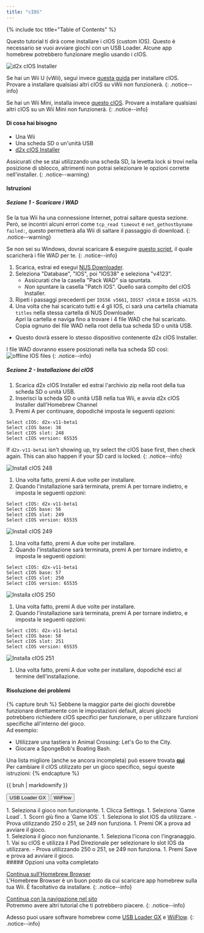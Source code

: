 ```yaml
---
title: "cIOS"
---
```


{% include toc title="Table of Contents" %}

Questo tutorial ti dirà come installare i cIOS (custom IOS). Questo è necessario se vuoi avviare giochi con un USB Loader. Alcune app homebrew potrebbero funzionare meglio usando i cIOS.

![d2x cIOS Installer](/images/cios/cIOS.png)

Se hai un Wii U (vWii), segui invece [questa guida](https://wiiu.hacks.guide/#/vwii-modding) per installare cIOS. Provare a installare qualsiasi altri cIOS su vWii non funzionerà.
{: .notice--info}

Se hai un Wii Mini, installa invece [questo cIOS](cios-mini). Provare a installare qualsiasi altri cIOS su un Wii Mini non funzionerà.
{: .notice--info}

#### Di cosa hai bisogno

- Una Wii
- Una scheda SD o un'unità USB
- [d2x cIOS Installer](https://hbb1.oscwii.org/hbb/d2x-cios-installer/d2x-cios-installer.zip)

Assicurati che se stai utilizzando una scheda SD, la levetta lock si trovi nella posizione di sblocco, altrimenti non potrai selezionare le opzioni corrette nell'installer.
{: .notice--warning}

#### Istruzioni

##### Sezione 1 - Scaricare i WAD

Se la tua Wii ha una connessione Internet, potrai saltare questa sezione. <br/> Però, se incontri alcuni errori come `tcp_read timeout` e `net_gethostbyname failed:`, questo permetterà alla Wii di saltare il passaggio di download.
{: .notice--warning}

Se non sei su Windows, dovrai scaricare & eseguire [questo script](/assets/files/d2x_offline_ios.sh), il quale scaricherà i file WAD per te.
{: .notice--info}

1. Scarica, estrai ed esegui [NUS Downloader](https://github.com/WiiDatabase/nusdownloader/releases/latest/download/NUSD-Mod-NUS-Fix.zip).
1. Seleziona "Database", "IOS", poi "IOS38" e seleziona "v4123".
   - Assicurati che la casella "Pack WAD" sia spuntata.
   - *Non* spuntare la casella "Patch IOS". Quello sarà compito del cIOS Installer.
1. Ripeti i passaggi precedenti per `IOS56 v5661`, `IOS57 v5918` e `IOS58 v6175`.
1. Una volta che hai scaricato tutti e 4 gli IOS, ci sarà una cartella chiamata `titles` nella stessa cartella di NUS Downloader. <br/> Apri la cartella e naviga fino a trovare i 4 file WAD che hai scaricato. Copia ognuno dei file WAD nella root della tua scheda SD o unità USB.
  - Questo dovrà essere lo stesso dispositivo contenente d2x cIOS Installer.

I file WAD dovranno essere posizionati nella tua scheda SD così: ![offline IOS files](/images/cios/d2x_offline_ios.png)
{: .notice--info}
##### Sezione 2 - Installazione dei cIOS

1. Scarica d2x cIOS Installer ed estrai l'archivio zip nella root della tua scheda SD o unità USB.
1. Inserisci la scheda SD o unità USB nella tua Wii, e avvia d2x cIOS Installer dall'Homebrew Channel
1. Premi A per continuare, dopodiché imposta le seguenti opzioni:

```
Select cIOS: d2x-v11-beta1
Select cIOS base: 38
Select cIOS slot: 248
Select cIOS version: 65535
```

If `d2x-v11-beta1` isn't showing up, try select the cIOS base first, then check again. This can also happen if your SD card is locked.
{: .notice--info}

![Install cIOS 248](/images/cios/d2x_v11_248.png)

1. Una volta fatto, premi A due volte per installare.
1. Quando l'installazione sarà terminata, premi A per tornare indietro, e imposta le seguenti opzioni:

```
Select cIOS: d2x-v11-beta1
Select cIOS base: 56
Select cIOS slot: 249
Select cIOS version: 65535
```

![Install cIOS 249](/images/cios/d2x_v11_249.png)

1. Una volta fatto, premi A due volte per installare.
1. Quando l'installazione sarà terminata, premi A per tornare indietro, e imposta le seguenti opzioni:

```
Select cIOS: d2x-v11-beta1
Select cIOS base: 57
Select cIOS slot: 250
Select cIOS version: 65535
```

![Installa cIOS 250](/images/cios/d2x_v11_250.png)

1. Una volta fatto, premi A due volte per installare.
1. Quando l'installazione sarà terminata, premi A per tornare indietro, e imposta le seguenti opzioni:

```
Select cIOS: d2x-v11-beta1
Select cIOS base: 58
Select cIOS slot: 251
Select cIOS version: 65535
```

![Installa cIOS 251](/images/cios/d2x_v11_251.png)

1. Una volta fatto, premi A due volte per installare, dopodiché esci al termine dell'installazione.

#### Risoluzione dei problemi

{% capture bruh %}
Sebbene la maggior parte dei giochi dovrebbe funzionare direttamente con le impostazioni default, alcuni giochi potrebbero richiedere cIOS specifici per funzionare, o per utilizzare funzioni specifiche all'interno del gioco.<br> Ad esempio:

- Utilizzare una tastiera in Animal Crossing: Let's Go to the City.
- Giocare a SpongeBob's Boating Bash.

Una lista migliore (anche se ancora incompleta) può essere trovata [**qui**](https://wiki.gbatemp.net/wiki/Wii_cIOS_base_Compatibility_List)<br> Per cambiare il cIOS utilizzato per un gioco specifico, segui queste istruzioni:
{% endcapture %}

<div class="notice--warning">{{ bruh | markdownify }}</div>

<button class="tablinks btn btn--large btn--primary" id="defaultOpen" onclick="openTab(event, 'usbloadergx')">USB Loader GX</button>
<button class="tablinks btn btn--large btn--info" onclick="openTab(event, 'wiiflow')">WiiFlow</button>

<div id="usbloadergx" class="blanktabcontent" markdown="1">
1. Seleziona il gioco non funzionante.
1. Clicca Settings.
1. Seleziona `Game Load`.
1. Scorri giù fino a `Game IOS`.
1. Seleziona lo slot IOS da utilizzare.
    - Prova utilizzando 250 o 251, se 249 non funziona.
1. Premi OK a prova ad avviare il gioco.
</div>
<div id="wiiflow" class="blanktabcontent" markdown="1">
1. Seleziona il gioco non funzionante.
1. Seleziona l'icona con l'ingranaggio.
1. Vai su cIOS e utilizza il Pad Direzionale per selezionare lo slot IOS da utilizzare.
    - Prova utilizzando 250 o 251, se 249 non funziona.
1. Premi Save e prova ad avviare il gioco.
</div>
##### Opzioni una volta completato

[Continua sull'Homebrew Browser](hbb)<br> L'Homebrew Browser è un buon posto da cui scaricare app homebrew sulla tua Wii. È facoltativo da installare.
{: .notice--info}

[Continua con la navigazione nel sito](site-navigation)<br> Potremmo avere altri tutorial che ti potrebbero piacere.
{: .notice--info}

Adesso puoi usare software homebrew come [USB Loader GX](usbloadergx) e [WiiFlow](wiiflow).
{: .notice--info}

<script>
    let tabcontent = document.getElementsByClassName("blanktabcontent");
    let tablinks = document.getElementsByClassName("tablinks");

    function openTab(evt, tabName) {
        let element;

        for (element of tabcontent) {
            element.style.display = "none";
        }

        for (element of tablinks) {
            element.className = element.className.replace("btn--primary", "btn--info");
            if (!element.className.includes('btn--info'))
                element.className += " btn--info";
        }

        document.getElementById(tabName).style.display = "block";
        evt.currentTarget.className = evt.currentTarget.className.replace("btn--info", "btn--primary");
    }

    // Get the element with id="defaultOpen" and click on it
    document.getElementById("defaultOpen").click();
</script>
